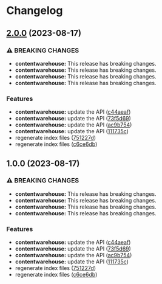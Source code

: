 # Changelog

## [2.0.0](https://github.com/googleapis/google-api-nodejs-client/compare/contentwarehouse-v1.0.0...contentwarehouse-v2.0.0) (2023-08-17)


### ⚠ BREAKING CHANGES

* **contentwarehouse:** This release has breaking changes.
* **contentwarehouse:** This release has breaking changes.
* **contentwarehouse:** This release has breaking changes.
* **contentwarehouse:** This release has breaking changes.

### Features

* **contentwarehouse:** update the API ([c44aeaf](https://github.com/googleapis/google-api-nodejs-client/commit/c44aeafdd35f1b80e919cd1e8d176bea2b63e5ca))
* **contentwarehouse:** update the API ([73f5d69](https://github.com/googleapis/google-api-nodejs-client/commit/73f5d69b1d203331145755865b3b59bd648163ca))
* **contentwarehouse:** update the API ([ac9b754](https://github.com/googleapis/google-api-nodejs-client/commit/ac9b7543cef436f582167f91e1e64ae8daa01e92))
* **contentwarehouse:** update the API ([111735c](https://github.com/googleapis/google-api-nodejs-client/commit/111735cb8bf9c79e35c68b565cacd404a953b50c))
* regenerate index files ([751227d](https://github.com/googleapis/google-api-nodejs-client/commit/751227d3926c946b5db5edb58f0086e074a61169))
* regenerate index files ([c6ce6db](https://github.com/googleapis/google-api-nodejs-client/commit/c6ce6db24417be7ec0d5cb572288042973a390e0))

## 1.0.0 (2023-08-17)


### ⚠ BREAKING CHANGES

* **contentwarehouse:** This release has breaking changes.
* **contentwarehouse:** This release has breaking changes.
* **contentwarehouse:** This release has breaking changes.
* **contentwarehouse:** This release has breaking changes.

### Features

* **contentwarehouse:** update the API ([c44aeaf](https://github.com/googleapis/google-api-nodejs-client/commit/c44aeafdd35f1b80e919cd1e8d176bea2b63e5ca))
* **contentwarehouse:** update the API ([73f5d69](https://github.com/googleapis/google-api-nodejs-client/commit/73f5d69b1d203331145755865b3b59bd648163ca))
* **contentwarehouse:** update the API ([ac9b754](https://github.com/googleapis/google-api-nodejs-client/commit/ac9b7543cef436f582167f91e1e64ae8daa01e92))
* **contentwarehouse:** update the API ([111735c](https://github.com/googleapis/google-api-nodejs-client/commit/111735cb8bf9c79e35c68b565cacd404a953b50c))
* regenerate index files ([751227d](https://github.com/googleapis/google-api-nodejs-client/commit/751227d3926c946b5db5edb58f0086e074a61169))
* regenerate index files ([c6ce6db](https://github.com/googleapis/google-api-nodejs-client/commit/c6ce6db24417be7ec0d5cb572288042973a390e0))

